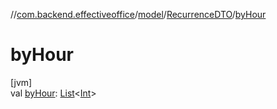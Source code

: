 //[com.backend.effectiveoffice](IdeaProjects/labs-office-elevator/effectiveOfficeBackend/documentation/gfm/index.md)/[model](IdeaProjects/labs-office-elevator/effectiveOfficeBackend/documentation/gfm/com.backend.effectiveoffice/model/index.md)/[RecurrenceDTO](IdeaProjects/labs-office-elevator/effectiveOfficeBackend/documentation/gfm/com.backend.effectiveoffice/model/-recurrence-d-t-o/index.md)/[byHour](IdeaProjects/labs-office-elevator/effectiveOfficeBackend/documentation/gfm/com.backend.effectiveoffice/model/-recurrence-d-t-o/by-hour.md)

# byHour

[jvm]\
val [byHour](IdeaProjects/labs-office-elevator/effectiveOfficeBackend/documentation/gfm/com.backend.effectiveoffice/model/-recurrence-d-t-o/by-hour.md): [List](https://kotlinlang.org/api/latest/jvm/stdlib/kotlin.collections/-list/index.html)&lt;[Int](https://kotlinlang.org/api/latest/jvm/stdlib/kotlin/-int/index.html)&gt;
